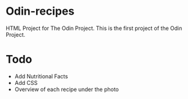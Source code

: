 # Odin-recipes
HTML Project for The Odin Project. This is the first project of the Odin Project.

# Todo
- Add Nutritional Facts
- Add CSS
- Overview of each recipe under the photo



